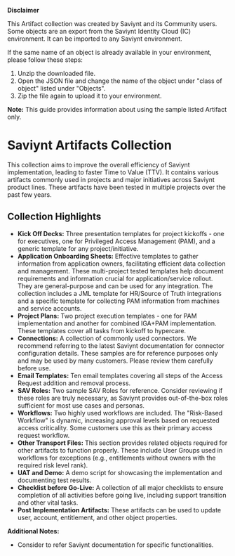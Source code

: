 **Disclaimer**

This Artifact collection was created by Saviynt and its Community users. Some objects are an export from the Saviynt Identity Cloud (IC) environment. It can be imported to any Saviynt environment.

If the same name of an object is already available in your environment, please follow these steps:

1. Unzip the downloaded file.
2. Open the JSON file and change the name of the object under "class of object" listed under "Objects".
3. Zip the file again to upload it to your environment.

**Note:** This guide provides information about using the sample listed Artifact only.


# Saviynt Artifacts Collection

This collection aims to improve the overall efficiency of Saviynt implementation, leading to faster Time to Value (TTV). It contains various artifacts commonly used in projects and major initiatives across Saviynt product lines. These artifacts have been tested in multiple projects over the past few years.

## Collection Highlights

* **Kick Off Decks:** Three presentation templates for project kickoffs - one for executives, one for Privileged Access Management (PAM), and a generic template for any project/initiative.
* **Application Onboarding Sheets:** Effective templates to gather information from application owners, facilitating efficient data collection and management. These multi-project tested templates help document requirements and information crucial for application/service rollout. They are general-purpose and can be used for any integration. The collection includes a JML template for HR/Source of Truth integrations and a specific template for collecting PAM information from machines and service accounts.
* **Project Plans:** Two project execution templates - one for PAM implementation and another for combined IGA+PAM implementation. These templates cover all tasks from kickoff to hypercare.
* **Connections:** A collection of commonly used connectors. We recommend referring to the latest Saviynt documentation for connector configuration details. These samples are for reference purposes only and may be used by many customers. Please review them carefully before use.
* **Email Templates:** Ten email templates covering all steps of the Access Request addition and removal process.
* **SAV Roles:** Two sample SAV Roles for reference. Consider reviewing if these roles are truly necessary, as Saviynt provides out-of-the-box roles sufficient for most use cases and personas.
* **Workflows:** Two highly used workflows are included. The "Risk-Based Workflow" is dynamic, increasing approval levels based on requested access criticality. Some customers use this as their primary access request workflow.
* **Other Transport Files:** This section provides related objects required for other artifacts to function properly. These include User Groups used in workflows for exceptions (e.g., entitlements without owners with the required risk level rank).
* **UAT and Demo:** A demo script for showcasing the implementation and documenting test results.
* **Checklist before Go-Live:** A collection of all major checklists to ensure completion of all activities before going live, including support transition and other vital tasks.
* **Post Implementation Artifacts:** These artifacts can be used to update user, account, entitlement, and other object properties.

**Additional Notes:**

* Consider to refer Saviynt documentation for specific functionalities.
